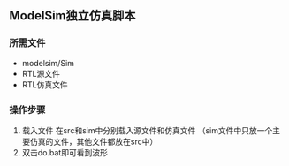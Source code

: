 ## ModelSim独立仿真脚本
### 所需文件
- modelsim/Sim
- RTL源文件
- RTL仿真文件
  
### 操作步骤
1. 载入文件
    在src和sim中分别载入源文件和仿真文件
    （sim文件中只放一个主要仿真的文件，其他文件都放在src中）
2. 双击do.bat即可看到波形